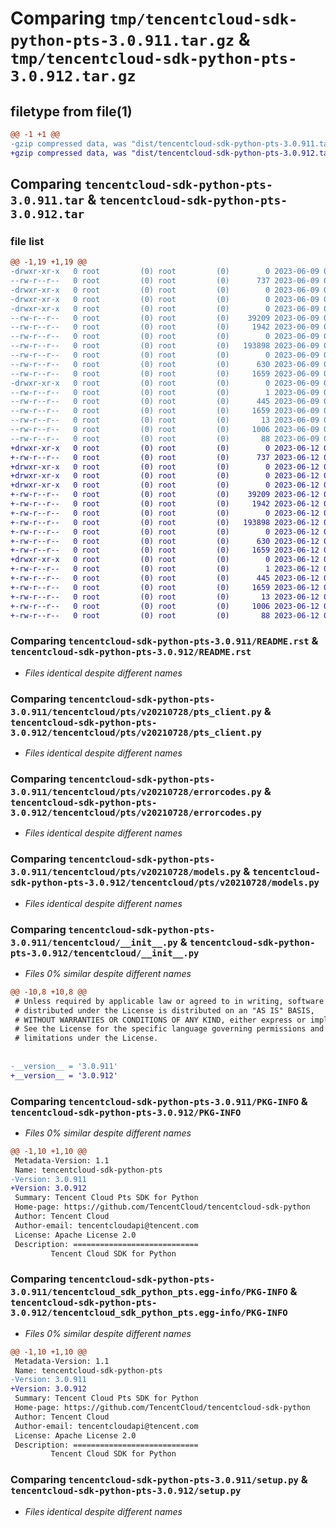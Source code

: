 # Comparing `tmp/tencentcloud-sdk-python-pts-3.0.911.tar.gz` & `tmp/tencentcloud-sdk-python-pts-3.0.912.tar.gz`

## filetype from file(1)

```diff
@@ -1 +1 @@
-gzip compressed data, was "dist/tencentcloud-sdk-python-pts-3.0.911.tar", last modified: Fri Jun  9 02:24:51 2023, max compression
+gzip compressed data, was "dist/tencentcloud-sdk-python-pts-3.0.912.tar", last modified: Mon Jun 12 03:09:36 2023, max compression
```

## Comparing `tencentcloud-sdk-python-pts-3.0.911.tar` & `tencentcloud-sdk-python-pts-3.0.912.tar`

### file list

```diff
@@ -1,19 +1,19 @@
-drwxr-xr-x   0 root         (0) root         (0)        0 2023-06-09 02:24:51.000000 tencentcloud-sdk-python-pts-3.0.911/
--rw-r--r--   0 root         (0) root         (0)      737 2023-06-09 02:24:51.000000 tencentcloud-sdk-python-pts-3.0.911/README.rst
-drwxr-xr-x   0 root         (0) root         (0)        0 2023-06-09 02:24:51.000000 tencentcloud-sdk-python-pts-3.0.911/tencentcloud/
-drwxr-xr-x   0 root         (0) root         (0)        0 2023-06-09 02:24:51.000000 tencentcloud-sdk-python-pts-3.0.911/tencentcloud/pts/
-drwxr-xr-x   0 root         (0) root         (0)        0 2023-06-09 02:24:51.000000 tencentcloud-sdk-python-pts-3.0.911/tencentcloud/pts/v20210728/
--rw-r--r--   0 root         (0) root         (0)    39209 2023-06-09 02:24:51.000000 tencentcloud-sdk-python-pts-3.0.911/tencentcloud/pts/v20210728/pts_client.py
--rw-r--r--   0 root         (0) root         (0)     1942 2023-06-09 02:24:51.000000 tencentcloud-sdk-python-pts-3.0.911/tencentcloud/pts/v20210728/errorcodes.py
--rw-r--r--   0 root         (0) root         (0)        0 2023-06-09 02:24:51.000000 tencentcloud-sdk-python-pts-3.0.911/tencentcloud/pts/v20210728/__init__.py
--rw-r--r--   0 root         (0) root         (0)   193898 2023-06-09 02:24:51.000000 tencentcloud-sdk-python-pts-3.0.911/tencentcloud/pts/v20210728/models.py
--rw-r--r--   0 root         (0) root         (0)        0 2023-06-09 02:24:51.000000 tencentcloud-sdk-python-pts-3.0.911/tencentcloud/pts/__init__.py
--rw-r--r--   0 root         (0) root         (0)      630 2023-06-09 02:24:51.000000 tencentcloud-sdk-python-pts-3.0.911/tencentcloud/__init__.py
--rw-r--r--   0 root         (0) root         (0)     1659 2023-06-09 02:24:51.000000 tencentcloud-sdk-python-pts-3.0.911/PKG-INFO
-drwxr-xr-x   0 root         (0) root         (0)        0 2023-06-09 02:24:51.000000 tencentcloud-sdk-python-pts-3.0.911/tencentcloud_sdk_python_pts.egg-info/
--rw-r--r--   0 root         (0) root         (0)        1 2023-06-09 02:24:51.000000 tencentcloud-sdk-python-pts-3.0.911/tencentcloud_sdk_python_pts.egg-info/dependency_links.txt
--rw-r--r--   0 root         (0) root         (0)      445 2023-06-09 02:24:51.000000 tencentcloud-sdk-python-pts-3.0.911/tencentcloud_sdk_python_pts.egg-info/SOURCES.txt
--rw-r--r--   0 root         (0) root         (0)     1659 2023-06-09 02:24:51.000000 tencentcloud-sdk-python-pts-3.0.911/tencentcloud_sdk_python_pts.egg-info/PKG-INFO
--rw-r--r--   0 root         (0) root         (0)       13 2023-06-09 02:24:51.000000 tencentcloud-sdk-python-pts-3.0.911/tencentcloud_sdk_python_pts.egg-info/top_level.txt
--rw-r--r--   0 root         (0) root         (0)     1006 2023-06-09 02:24:51.000000 tencentcloud-sdk-python-pts-3.0.911/setup.py
--rw-r--r--   0 root         (0) root         (0)       88 2023-06-09 02:24:51.000000 tencentcloud-sdk-python-pts-3.0.911/setup.cfg
+drwxr-xr-x   0 root         (0) root         (0)        0 2023-06-12 03:09:36.000000 tencentcloud-sdk-python-pts-3.0.912/
+-rw-r--r--   0 root         (0) root         (0)      737 2023-06-12 03:09:36.000000 tencentcloud-sdk-python-pts-3.0.912/README.rst
+drwxr-xr-x   0 root         (0) root         (0)        0 2023-06-12 03:09:36.000000 tencentcloud-sdk-python-pts-3.0.912/tencentcloud/
+drwxr-xr-x   0 root         (0) root         (0)        0 2023-06-12 03:09:36.000000 tencentcloud-sdk-python-pts-3.0.912/tencentcloud/pts/
+drwxr-xr-x   0 root         (0) root         (0)        0 2023-06-12 03:09:36.000000 tencentcloud-sdk-python-pts-3.0.912/tencentcloud/pts/v20210728/
+-rw-r--r--   0 root         (0) root         (0)    39209 2023-06-12 03:09:36.000000 tencentcloud-sdk-python-pts-3.0.912/tencentcloud/pts/v20210728/pts_client.py
+-rw-r--r--   0 root         (0) root         (0)     1942 2023-06-12 03:09:36.000000 tencentcloud-sdk-python-pts-3.0.912/tencentcloud/pts/v20210728/errorcodes.py
+-rw-r--r--   0 root         (0) root         (0)        0 2023-06-12 03:09:36.000000 tencentcloud-sdk-python-pts-3.0.912/tencentcloud/pts/v20210728/__init__.py
+-rw-r--r--   0 root         (0) root         (0)   193898 2023-06-12 03:09:36.000000 tencentcloud-sdk-python-pts-3.0.912/tencentcloud/pts/v20210728/models.py
+-rw-r--r--   0 root         (0) root         (0)        0 2023-06-12 03:09:36.000000 tencentcloud-sdk-python-pts-3.0.912/tencentcloud/pts/__init__.py
+-rw-r--r--   0 root         (0) root         (0)      630 2023-06-12 03:09:36.000000 tencentcloud-sdk-python-pts-3.0.912/tencentcloud/__init__.py
+-rw-r--r--   0 root         (0) root         (0)     1659 2023-06-12 03:09:36.000000 tencentcloud-sdk-python-pts-3.0.912/PKG-INFO
+drwxr-xr-x   0 root         (0) root         (0)        0 2023-06-12 03:09:36.000000 tencentcloud-sdk-python-pts-3.0.912/tencentcloud_sdk_python_pts.egg-info/
+-rw-r--r--   0 root         (0) root         (0)        1 2023-06-12 03:09:36.000000 tencentcloud-sdk-python-pts-3.0.912/tencentcloud_sdk_python_pts.egg-info/dependency_links.txt
+-rw-r--r--   0 root         (0) root         (0)      445 2023-06-12 03:09:36.000000 tencentcloud-sdk-python-pts-3.0.912/tencentcloud_sdk_python_pts.egg-info/SOURCES.txt
+-rw-r--r--   0 root         (0) root         (0)     1659 2023-06-12 03:09:36.000000 tencentcloud-sdk-python-pts-3.0.912/tencentcloud_sdk_python_pts.egg-info/PKG-INFO
+-rw-r--r--   0 root         (0) root         (0)       13 2023-06-12 03:09:36.000000 tencentcloud-sdk-python-pts-3.0.912/tencentcloud_sdk_python_pts.egg-info/top_level.txt
+-rw-r--r--   0 root         (0) root         (0)     1006 2023-06-12 03:09:36.000000 tencentcloud-sdk-python-pts-3.0.912/setup.py
+-rw-r--r--   0 root         (0) root         (0)       88 2023-06-12 03:09:36.000000 tencentcloud-sdk-python-pts-3.0.912/setup.cfg
```

### Comparing `tencentcloud-sdk-python-pts-3.0.911/README.rst` & `tencentcloud-sdk-python-pts-3.0.912/README.rst`

 * *Files identical despite different names*

### Comparing `tencentcloud-sdk-python-pts-3.0.911/tencentcloud/pts/v20210728/pts_client.py` & `tencentcloud-sdk-python-pts-3.0.912/tencentcloud/pts/v20210728/pts_client.py`

 * *Files identical despite different names*

### Comparing `tencentcloud-sdk-python-pts-3.0.911/tencentcloud/pts/v20210728/errorcodes.py` & `tencentcloud-sdk-python-pts-3.0.912/tencentcloud/pts/v20210728/errorcodes.py`

 * *Files identical despite different names*

### Comparing `tencentcloud-sdk-python-pts-3.0.911/tencentcloud/pts/v20210728/models.py` & `tencentcloud-sdk-python-pts-3.0.912/tencentcloud/pts/v20210728/models.py`

 * *Files identical despite different names*

### Comparing `tencentcloud-sdk-python-pts-3.0.911/tencentcloud/__init__.py` & `tencentcloud-sdk-python-pts-3.0.912/tencentcloud/__init__.py`

 * *Files 0% similar despite different names*

```diff
@@ -10,8 +10,8 @@
 # Unless required by applicable law or agreed to in writing, software
 # distributed under the License is distributed on an "AS IS" BASIS,
 # WITHOUT WARRANTIES OR CONDITIONS OF ANY KIND, either express or implied.
 # See the License for the specific language governing permissions and
 # limitations under the License.
 
 
-__version__ = '3.0.911'
+__version__ = '3.0.912'
```

### Comparing `tencentcloud-sdk-python-pts-3.0.911/PKG-INFO` & `tencentcloud-sdk-python-pts-3.0.912/PKG-INFO`

 * *Files 0% similar despite different names*

```diff
@@ -1,10 +1,10 @@
 Metadata-Version: 1.1
 Name: tencentcloud-sdk-python-pts
-Version: 3.0.911
+Version: 3.0.912
 Summary: Tencent Cloud Pts SDK for Python
 Home-page: https://github.com/TencentCloud/tencentcloud-sdk-python
 Author: Tencent Cloud
 Author-email: tencentcloudapi@tencent.com
 License: Apache License 2.0
 Description: ============================
         Tencent Cloud SDK for Python
```

### Comparing `tencentcloud-sdk-python-pts-3.0.911/tencentcloud_sdk_python_pts.egg-info/PKG-INFO` & `tencentcloud-sdk-python-pts-3.0.912/tencentcloud_sdk_python_pts.egg-info/PKG-INFO`

 * *Files 0% similar despite different names*

```diff
@@ -1,10 +1,10 @@
 Metadata-Version: 1.1
 Name: tencentcloud-sdk-python-pts
-Version: 3.0.911
+Version: 3.0.912
 Summary: Tencent Cloud Pts SDK for Python
 Home-page: https://github.com/TencentCloud/tencentcloud-sdk-python
 Author: Tencent Cloud
 Author-email: tencentcloudapi@tencent.com
 License: Apache License 2.0
 Description: ============================
         Tencent Cloud SDK for Python
```

### Comparing `tencentcloud-sdk-python-pts-3.0.911/setup.py` & `tencentcloud-sdk-python-pts-3.0.912/setup.py`

 * *Files identical despite different names*

